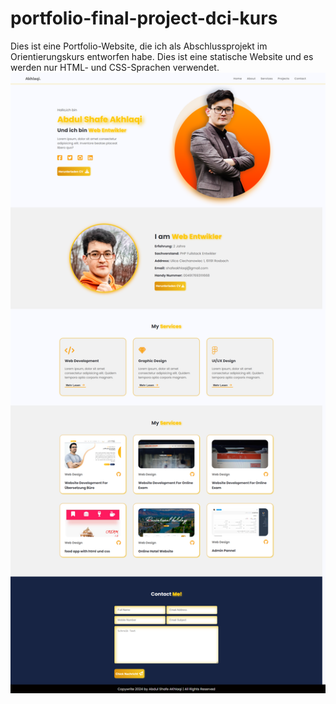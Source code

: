 # portfolio-final-project-dci-kurs
Dies ist eine Portfolio-Website, die ich als Abschlussprojekt im Orientierungskurs entworfen habe. Dies ist eine statische Website und es werden nur HTML- und CSS-Sprachen verwendet.
![alt text](https://github.com/Akhlaqi-Abdulshafe/portfolio-final-project-dci-kurs/blob/main/imges/fullpage.png)
